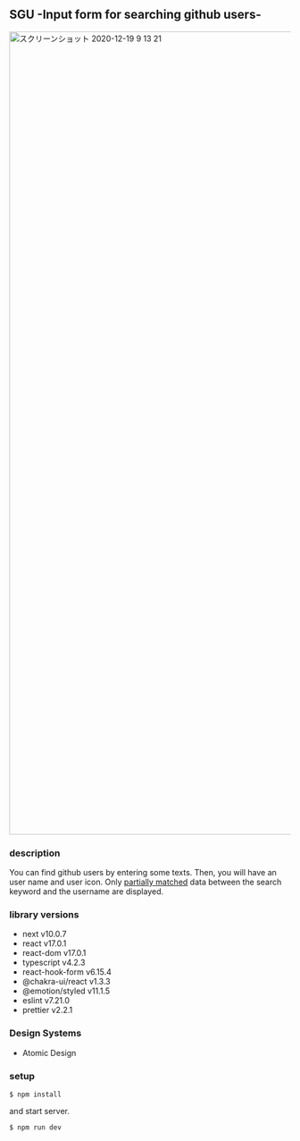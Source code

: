 ## SGU -Input form for searching github users-

<img width="1437" alt="スクリーンショット 2020-12-19 9 13 21" src="https://user-images.githubusercontent.com/48271813/102674784-7f56c100-41da-11eb-9247-43887f7f81a4.png">

### description

You can find github users by entering some texts. Then, you will have an user name and user icon.
Only <a href="https://github.com/askif/sgu/blob/main/src/hooks/useFetchUsers.ts#L23">partially matched</a> data between the search keyword and the username are displayed.

### library versions

- next v10.0.7
- react v17.0.1
- react-dom v17.0.1
- typescript v4.2.3
- react-hook-form v6.15.4
- @chakra-ui/react v1.3.3
- @emotion/styled v11.1.5
- eslint v7.21.0
- prettier v2.2.1

### Design Systems

- Atomic Design

### setup

```
$ npm install
```

and start server.

```
$ npm run dev
```
